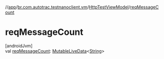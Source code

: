 //[app](../../../index.md)/[br.com.autotrac.testnanoclient.vm](../index.md)/[HttpTestViewModel](index.md)/[reqMessageCount](req-message-count.md)

# reqMessageCount

[androidJvm]\
val [reqMessageCount](req-message-count.md): [MutableLiveData](https://developer.android.com/reference/kotlin/androidx/lifecycle/MutableLiveData.html)&lt;[String](https://kotlinlang.org/api/latest/jvm/stdlib/kotlin/-string/index.html)&gt;
